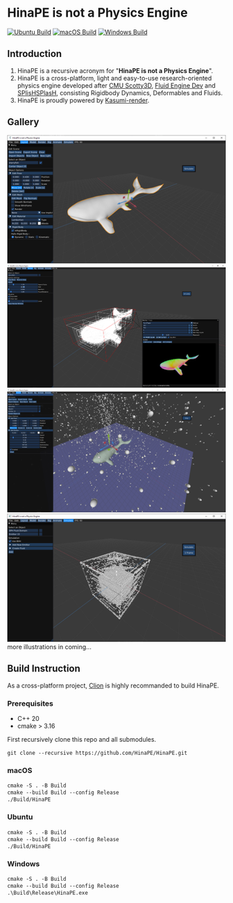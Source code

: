 # HinaPE is not a Physics Engine

[![Ubuntu Build](https://github.com/HinaPE/HinaPE/actions/workflows/ubuntu.yml/badge.svg)](https://github.com/HinaPE/HinaPE/actions/workflows/ubuntu.yml)
[![macOS Build](https://github.com/HinaPE/HinaPE/actions/workflows/macos.yml/badge.svg)](https://github.com/HinaPE/HinaPE/actions/workflows/macos.yml)
[![Windows Build](https://github.com/HinaPE/HinaPE/actions/workflows/windows.yml/badge.svg)](https://github.com/HinaPE/HinaPE/actions/workflows/windows.yml)

## Introduction

1. HinaPE is a recursive acronym for "**HinaPE is not a Physics Engine**".
2. HinaPE is a cross-platform, light and easy-to-use research-oriented physics engine developed after [CMU Scotty3D](https://github.com/CMU-Graphics/Scotty3D), [Fluid Engine Dev](http://github.com/doyubkim/fluid-engine-dev) and [SPlisHSPlasH](https://github.com/InteractiveComputerGraphics/SPlisHSPlasH), consisting Rigidbody Dynamics, Deformables and Fluids.
3. HinaPE is proudly powered by [Kasumi-render](https://github.com/HinaPE/Kasumi-renderer.git).

## Gallery

![HinaPE](https://github.com/Xayah-Hina/HinaPE-Resource/blob/master/image-bed/HinaPE-20220715.png?raw=true)
![HinaPE](https://github.com/Xayah-Hina/HinaPE-Resource/blob/master/image-bed/HinaPE-20220715-2.png?raw=true)
![HinaPE](https://github.com/Xayah-Hina/HinaPE-Resource/blob/master/image-bed/HinaPE-20220715-3.png?raw=true)
![HinaPE](https://github.com/Xayah-Hina/HinaPE-Resource/blob/master/image-bed/HinaPE-20221024.png?raw=true)
more illustrations in coming...

## Build Instruction

As a cross-platform project, [Clion](https://www.jetbrains.com/clion/) is highly recommanded to build HinaPE.

### Prerequisites

- C++ 20
- cmake > 3.16

First recursively clone this repo and all submodules.

```shell
git clone --recursive https://github.com/HinaPE/HinaPE.git
```

### macOS

```shell
cmake -S . -B Build
cmake --build Build --config Release
./Build/HinaPE
```

### Ubuntu

```shell
cmake -S . -B Build
cmake --build Build --config Release
./Build/HinaPE
```

### Windows

```shell
cmake -S . -B Build
cmake --build Build --config Release
.\Build\Release\HinaPE.exe
```
